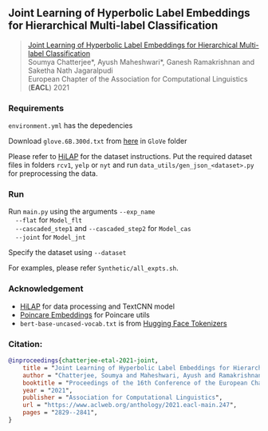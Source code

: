 ## Joint Learning of Hyperbolic Label Embeddings for Hierarchical Multi-label Classification

> [Joint Learning of Hyperbolic Label Embeddings for Hierarchical Multi-label Classification](https://arxiv.org/abs/2101.04997)  
> Soumya Chatterjee*, Ayush Maheshwari*, Ganesh Ramakrishnan and Saketha Nath Jagaralpudi  
> European Chapter of the Association for Computational Linguistics (__EACL__) 2021

### Requirements

`environment.yml` has the depedencies

Download `glove.6B.300d.txt` from [here](https://nlp.stanford.edu/projects/glove/) in `GloVe` folder

Please refer to [HiLAP](https://github.com/morningmoni/HiLAP) for the dataset instructions. Put the required dataset files in folders `rcv1`, `yelp` or `nyt` and run `data_utils/gen_json_<dataset>.py` for preprocessing the data.

### Run

Run `main.py` using the arguments `--exp_name`<br>
&emsp;`--flat` for `Model_flt`<br>
&emsp;`--cascaded_step1` and `--cascaded_step2` for `Model_cas`<br> 
&emsp;`--joint` for `Model_jnt`

Specify the dataset using `--dataset`

For examples, please refer `Synthetic/all_expts.sh`.

### Acknowledgement

- [HiLAP](https://github.com/morningmoni/HiLAP) for data processing and TextCNN model
- [Poincare Embeddings](https://github.com/facebookresearch/poincare-embeddings) for Poincare utils
- `bert-base-uncased-vocab.txt` is from [Hugging Face Tokenizers](https://github.com/huggingface/tokenizers)

### Citation:

```bibtex
@inproceedings{chatterjee-etal-2021-joint,
    title = "Joint Learning of Hyperbolic Label Embeddings for Hierarchical Multi-label Classification",
    author = "Chatterjee, Soumya and Maheshwari, Ayush and Ramakrishnan, Ganesh and Jagaralpudi, Saketha Nath",
    booktitle = "Proceedings of the 16th Conference of the European Chapter of the Association for Computational Linguistics: Main Volume",
    year = "2021",
    publisher = "Association for Computational Linguistics",
    url = "https://www.aclweb.org/anthology/2021.eacl-main.247",
    pages = "2829--2841",
}
```
